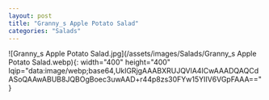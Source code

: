 ```yaml
---
layout: post
title: "Granny_s Apple Potato Salad"
categories: "Salads"
---
```

![Granny_s Apple Potato Salad.jpg](/assets/images/Salads/Granny_s Apple Potato Salad.webp){: width="400" height="400" lqip="data:image/webp;base64,UklGRjgAAABXRUJQVlA4ICwAAADQAQCdASoQAAwABUB8JQBOgBoec3uwAAD+r44p8zs30FYw15YIIV6VGpFAAA=="}

